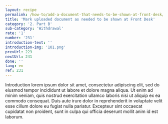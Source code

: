 ```yaml
---
layout: recipe
permalink: /how-to/add-a-document-that-needs-to-be-shown-at-front-desk/
title: 'Mark uploaded document as needed to be shown at Front Desk'
category: '2. Part B'
sub-category: 'Withdrawal'
rate: '1'
number: '231'
introduction-text: ''
introduction-img: '101.png'
prevUrl: 223
nextUrl: 241
done: ''
lang: en
ref: 231
---
```


Introduction lorem ipsum dolor sit amet, consectetur adipiscing elit, sed do eiusmod tempor incididunt ut labore et dolore magna aliqua. Ut enim ad minim veniam, quis nostrud exercitation ullamco laboris nisi ut aliquip ex ea commodo consequat. Duis aute irure dolor in reprehenderit in voluptate velit esse cillum dolore eu fugiat nulla pariatur. Excepteur sint occaecat cupidatat non proident, sunt in culpa qui officia deserunt mollit anim id est laborum.


